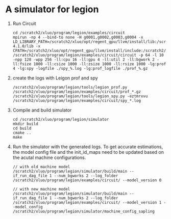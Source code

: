 # A simulator for legion
1. Run Circuit
   ```
   cd /scratch2/xluo/program/legion/examples/circuit
   mpirun -np 4 --bind-to none -H g0001,g0002,g0003,g0004 -x LD_LIBRARY_PATH=/scratch2/xluo/opt/regent_gpu/llvm/install/lib:/scratch2/xluo/opt/regent_gpu/hdf/install/lib:/home/xluo/program/cudnn/lib64:/usr/local/cuda/lib:/usr/local/openmpi-4.1.0/lib -x CPATH=/scratch2/xluo/opt/regent_gpu/llvm/install/include:/scratch2/xluo/opt/regent_gpu/hdf/install/include:/usr/local/cuda/include /scratch2/xluo/program/legion/examples/circuit/circuit -p 64 -l 10 -npp 128 -wpp 256 -ll:cpu 16 -ll:gpu 4 -ll:util 2 -ll:bgwork 2 -ll:fsize 1000 -ll:csize 1000 -ll:zsize 1000 -ll:rsize 1000 -lg:prof 4 -lg:spy -logfile ./spy_%.log -lg:prof_logfile ./prof_%.gz
    ```

2. create the logs with Leigon prof and spy
   ```
   /scratch2/xluo/program/legion/tools/legion_prof.py /scratch2/xluo/program/legion/examples/circuit/prof_*.gz
   /scratch2/xluo/program/legion/tools/legion_spy.py -eztmrxvu /scratch2/xluo/program/legion/examples/circuit/spy_*.log
   ```

3. Compile and build simulator
   ```
   cd /scratch2/xluo/program/legion/simulator
   mkdir build
   cd build
   cmake ..
   make
   ```

4. Run the simulator with the generated logs. To get accurate estimations, the model config file and the init_id_maps need to be updated based on the acutal machine configurations.
   ```
   // with old machine model
   /scratch2/xluo/program/legion/simulator/build/main --if_run_dag_file 1 --num_bgworks 2 --log_folder /scratch2/xluo/program/legion/examples/circuit/ --model_version 0

   // with new machine model
   /scratch2/xluo/program/legion/simulator/build/main --if_run_dag_file 1 --num_bgworks 2 --log_folder /scratch2/xluo/program/legion/examples/circuit/ --model_version 1 --model_config /scratch2/xluo/program/legion/simulator/machine_config_sapling
   ```